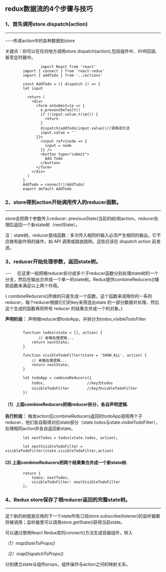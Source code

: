 
## redux数据流的4个步骤与技巧

### 1、首先调用store.dispatch(action)
---
----传递action中的各种数据到store
 
关键点：你可以在任何地方调用store.dispatch(action),包括组件中、XHR回调、甚至定时器中。
```
                import React from 'react'
		import { connect } from 'react-redux'
		import { addTodo } from '../actions'

		const AddTodo = ({ dispatch }) => {
		let input

		  return (
		    <div>
		      <form onSubmit={e => {
		        e.preventDefault()
		        if (!input.value.trim()) {
		          return
		        }
		        dispatch(addTodo(input.value))//调用该方法
		        input.value = ''
		      }}>
		        <input ref={node => {
		          input = node
		        }} />
		        <button type="submit">
		          Add Todo
		        </button>
		      </form>
		    </div>
		  )
		}
		AddTodo = connect()(AddTodo)
		export default AddTodo
```		

### 2、store得到action开始调用传入的reducer函数。
---
store会把两个参数传入reducer: previousState(当前的树)和action。reducer处理后返回一个新state树（nextState）。

注：state树。reducer是纯函数：多次传入相同的输入必须产生相同的输出。它不应做有副作用的操作，如 API 调⽤或路由跳转。这些应该在 dispatch action 前发送。

### 3、reducer开始处理参数，返回state树。
---    
在这里一般把根reducer拆分成多个子reducer函数分别处理state树的一个分支，然后在输出合并成一个单一的state树。Redux提供combineReducers()辅助函数来满足以上两个作用。
	
{ combineReducers()所做的只是生成一个函数，这个函数来调用你的一系列reducer，每个reducer根据它们的key来筛选出state 的一部分数据并处理，然后这个生成的函数再将所有 reducer 的结果合并成一个的对象。}

**声明阶段：** 声明根reducer即todoApp，并拆分为todos,visibleTodoFilter
```
				
		function todos(state = [], action) {
		       // 省略处理逻辑...
			return nextState;
		}

		function visibleTodoFilter(state = 'SHOW_ALL', action) {
			// 省略处理逻辑...
			return nextState;
		}

		let todoApp = combineReducers({
			todos,                   //key为todos
			visibleTodoFilter        //key为visbleTodoFilter
		})
```
####  （1）上面combineReducers把根reducer拆分，各自声明逻辑.
	
**执行阶段：** 触发action后combineReducers返回的todoApp调用两个子reducer，他们各自取得对应state部分（state.todos与state.visibeTodoFilter），处理相同action并各自返回新state。
``` 
		let nextTodos = todos(state.todos, action);

		let nextVisibleTodoFilter = visibleTodoFilter(state.visibleTodoFilter,action)
```
####  (2) 上面combineReducers把两个结果集合并成一个新state树.
```		
		return {
			todos: nextTodos,
			visibleTodoFilter: nextVisibleTodoFilter
		};
```
### 4、Redux store保存了根reducer返回的完整state树。
---	
这个新的树就是应用的下一个state所有订阅store.subscribe(listener)的监听器都将被调用；监听器里可以调用store.getState()获得当前state。
	
可以通过使用React Redux库的connect()方法生成容器组件，转入
  
 *（1）mapStateToProps()*
 
 *（2）mapDispatchToProps()*
 
分别建立state与组件props，组件操作与action之间的映射关系。
